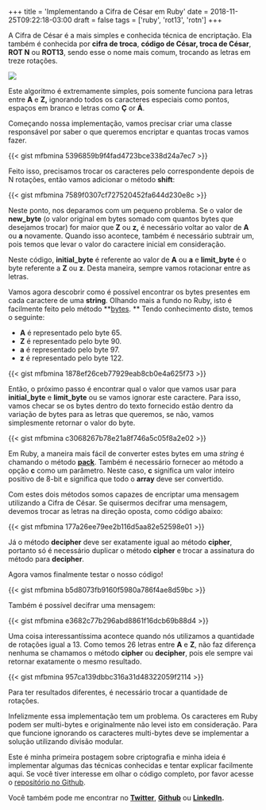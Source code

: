 +++
title = 'Implementando a Cifra de César em Ruby'
date = 2018-11-25T09:22:18-03:00
draft = false
tags = ['ruby', 'rot13', 'rotn']
+++

A Cifra de César é a mais simples e conhecida técnica de encriptação. Ela também é conhecida por **cifra de troca**, **código de César, troca de César**, **ROT N** ou **ROT13**, sendo esse o nome mais comum, trocando as letras em treze rotações.

![](https://cdn-images-1.medium.com/max/2000/1*ere0aTX1tmsyruzHMtbtlg.png)

Este algoritmo é extremamente simples, pois somente funciona para letras entre **A** e **Z,** ignorando todos os caracteres especiais como pontos, espaços em branco e letras como **Ç** or **Á**.

Começando nossa implementação, vamos precisar criar uma classe responsável por saber o que queremos encriptar e quantas trocas vamos fazer.

{{< gist mfbmina 5396859b9f4fad4723bce338d24a7ec7 >}}

Feito isso, precisamos trocar os caracteres pelo correspondente depois de N rotações, então vamos adicionar o método **shift**:

{{< gist mfbmina 7589f0307cf727520452fa644d230e8c >}}

Neste ponto, nos deparamos com um pequeno problema. Se o valor de **new_byte** (o valor original em bytes somado com quantos bytes que desejamos trocar) for maior que **Z** ou **z,** é necessário voltar ao valor de **A** ou **a** novamente. Quando isso acontece, também é necessário subtrair um, pois temos que levar o valor do caractere inicial em consideração.

Neste código, **initial_byte** é referente ao valor de **A** ou **a** e **limit_byte** é o byte referente a **Z** ou **z**. Desta maneira, sempre vamos rotacionar entre as letras.

Vamos agora descobrir como é possível encontrar os bytes presentes em cada caractere de uma **string**. Olhando mais a fundo no Ruby, isto é facilmente feito pelo método **[bytes](https://ruby-doc.org/core-2.5.1/String.html#method-i-bytes). ** Tendo conhecimento disto, temos o seguinte:
* **A** é representado pelo byte 65.
* **Z** é representado pelo byte 90.
* **a** é representado pelo byte 97.
* **z** é representado pelo byte 122.

{{< gist mfbmina 1878ef26ceb77929eab8cb0e4a625f73 >}}

Então, o próximo passo é encontrar qual o valor que vamos usar para **initial_byte** e **limit_byte** ou se vamos ignorar este caractere. Para isso, vamos checar se os bytes dentro do texto fornecido estão dentro da variação de bytes para as letras que queremos, se não, vamos simplesmente retornar o valor do byte.

{{< gist mfbmina c3068267b78e21a8f746a5c05f8a2e02 >}}

Em Ruby, a maneira mais fácil de converter estes bytes em uma *string* é chamando o método **[pack](https://ruby-doc.org/core-2.5.1/Array.html#method-i-pack)**. Também é necessário fornecer ao método a opção **c** como um parâmetro. Neste caso, **c** significa um valor inteiro positivo de 8-bit e significa que todo o **array** deve ser convertido.

Com estes dois métodos somos capazes de encriptar uma mensagem utilizando a Cifra de César. Se quisermos decifrar uma mensagem, devemos trocar as letras na direção oposta, como código abaixo:

{{< gist mfbmina 177a26ee79ee2b116d5aa82e52598e01 >}}

Já o método **decipher** deve ser exatamente igual ao método **cipher**, portanto só é necessário duplicar o método **cipher** e trocar a assinatura do método para **decipher**.

Agora vamos finalmente testar o nosso código!

{{< gist mfbmina b5d8073fb9160f5980a786f4ae8d59bc >}}

Também é possível decifrar uma mensagem:

{{< gist mfbmina e3682c77b296abd8861f16dcb69b88d4 >}}

Uma coisa interessantíssima acontece quando nós utilizamos a quantidade de rotações igual a 13. Como temos 26 letras entre **A** e **Z**, não faz diferença nenhuma se chamamos o método **cipher** ou **decipher**, pois ele sempre vai retornar exatamente o mesmo resultado.

{{< gist mfbmina 957ca139dbbc316a31d48322059f2114 >}}

Para ter resultados diferentes, é necessário trocar a quantidade de rotações.

Infelizmente essa implementação tem um problema. Os caracteres em Ruby podem ser multi-bytes e originalmente não levei isto em consideração. Para que funcione ignorando os caracteres multi-bytes deve se implementar a solução utilizando divisão modular.

Este é minha primeira postagem sobre criptografia e minha ideia é implementar algumas das técnicas conhecidas e tentar explicar facilmente aqui. Se você tiver interesse em olhar o código completo, por favor acesse o [repositório no Github](https://github.com/mfbmina/cipher_studies/blob/master/caeser.rb).

Você também pode me encontrar no **[Twitter](https://twitter.com/mfbmina)**, **[Github](https://github.com/mfbmina)** ou **[LinkedIn](https://www.linkedin.com/in/mfbmina/).**
